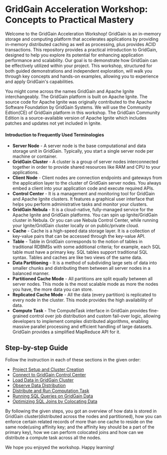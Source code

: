 # GridGain Acceleration Workshop: Concepts to Practical Mastery

Welcome to the GridGain Acceleration Workshop! GridGain is an in-memory storage and computing platform that accelerates applications by providing in-memory distributed caching as well as processing, plus provides ACID transactions. This repository provides a practical introduction to GridGain, designed to help you explore its potential for enhancing application performance and scalability. Our goal is to demonstrate how GridGain can be effectively utilized within your project. This workshop, structured for both guided demonstrations and independent exploration, will walk you through key concepts and hands-on examples, allowing you to experience and apply GridGain's capabilities.

You might come across the names GridGain and Apache Ignite interchangeably. The GridGain platform is built on Apache Ignite. The source code for Apache Ignite was originally contributed to the Apache Software Foundation by GridGain Systems. We will use the Community Edtion(CE) of GridGain platform in this workshop. The GridGain Community Edition is a source-available version of Apache Ignite which includes patches and updates not yet included in Ignite.

#### Introduction to Frequently Used Terminologies
* __Server Node__ - A server node is the base computational and data storage unit in GridGain. Typically, you start a single server node per machine or container.
* __GridGain Cluster__ - A cluster is a group of server nodes interconnected together in order to provide shared resources like RAM and CPU to your applications.
* __Client Node__ - Client nodes are connection endpoints and gateways from the application layer to the cluster of GridGain server nodes. You always embed a client into your application code and execute required APIs. 
* __Control Center__ - It is a management and monitoring tool for GridGain and Apache Ignite clusters. It features a graphical user interface that helps you perform administrative tasks and monitor your clusters.
* __GridGain Nebula__ - It is a cloud-native, fully-managed service for the Apache Ignite and GridGain platforms. You can spin up Ignite/GridGain cluster in Nebula. Or you can use Nebula Control Center, while running your Ignite/GridGain cluster locally or on public/private cloud.
* __Cache__ - Cache is a high-speed data storage layer. It is a collection of key-value pairs that can be accessed through the key-value API.
* __Table__ - Table in GridGain corresponds to the notion of tables in traditional RDBMSs with some additional criteria; for example, each SQL table must have a primary key. SQL tables support traditional SQL syntax. Tables and caches are like two views of the same data.
* __Data Partitioning__ - It is a method of subdividing large sets of data into smaller chunks and distributing them between all server nodes in a balanced manner.
* __Partitioned Cache Mode__ - All partitions are split equally between all server nodes. This mode is the most scalable mode as more the nodes you have, the more data you can store.
* __Replicated Cache Mode__ - All the data (every partition) is replicated to every node in the cluster. This mode provides the high availability of data. 
* __Compute Task__ - The ComputeTask interface in GridGain provides fine-grained control over job distribution and custom fail-over logic, allowing developers to implement complex distributed algorithms, enabling massive parallel processing and efficient handling of large datasets. GridGain provides a simplified MapReduce API for it.

## Step-by-step Guide
Follow the instruction in each of these sections in the given order:
- [Project Setup and Cluster Creation](docs/Setup.md)
- [Connect to GridGain Control Center](docs/ControlCenter.md)
- [Load Data in GridGain Cluster](docs/LoadData.md)
- [Observe Data Distribution](docs/PartitionedData.md)
- [Distribute and Run Computation Task](docs/ComputeTask.md)
- [Running SQL Queries on GridGain Data](docs/SQLqueries.md)
- [Optimizing SQL Joins by Colocating Data](docs/Affinity.md)


By following the given steps, you got an overview of how data is stored in GridGain cluster(distributed across the nodes and partitioned), how you can enforce certain related records of more than one cache to reside on the same node(using affinity key; and the affinity key should be a part of the primary key), how we can perform colocated joins and how can we distribute a compute task across all the nodes.

We hope you enjoyed the workshop. Happy learning!
